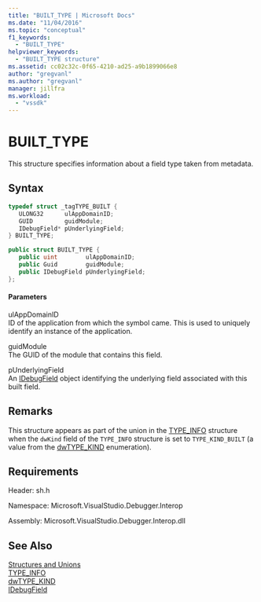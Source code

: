 ```yaml
---
title: "BUILT_TYPE | Microsoft Docs"
ms.date: "11/04/2016"
ms.topic: "conceptual"
f1_keywords:
  - "BUILT_TYPE"
helpviewer_keywords:
  - "BUILT_TYPE structure"
ms.assetid: cc02c32c-0f65-4210-ad25-a9b1899066e8
author: "gregvanl"
ms.author: "gregvanl"
manager: jillfra
ms.workload:
  - "vssdk"
---
```

# BUILT_TYPE
This structure specifies information about a field type taken from metadata.

## Syntax

```cpp
typedef struct _tagTYPE_BUILT {
   ULONG32      ulAppDomainID;
   GUID         guidModule;
   IDebugField* pUnderlyingField;
} BUILT_TYPE;
```

```csharp
public struct BUILT_TYPE {
   public uint        ulAppDomainID;
   public Guid        guidModule;
   public IDebugField pUnderlyingField;
};
```

#### Parameters
ulAppDomainID  
ID of the application from which the symbol came. This is used to uniquely identify an instance of the application.

guidModule  
The GUID of the module that contains this field.

pUnderlyingField  
An [IDebugField](../../../extensibility/debugger/reference/idebugfield.md) object identifying the underlying field associated with this built field.

## Remarks
This structure appears as part of the union in the [TYPE_INFO](../../../extensibility/debugger/reference/type-info.md) structure when the `dwKind` field of the `TYPE_INFO` structure is set to `TYPE_KIND_BUILT` (a value from the [dwTYPE_KIND](../../../extensibility/debugger/reference/dwtype-kind.md) enumeration).

## Requirements
Header: sh.h

Namespace: Microsoft.VisualStudio.Debugger.Interop

Assembly: Microsoft.VisualStudio.Debugger.Interop.dll

## See Also
[Structures and Unions](../../../extensibility/debugger/reference/structures-and-unions.md)  
[TYPE_INFO](../../../extensibility/debugger/reference/type-info.md)  
[dwTYPE_KIND](../../../extensibility/debugger/reference/dwtype-kind.md)  
[IDebugField](../../../extensibility/debugger/reference/idebugfield.md)
